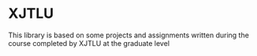 # XJTLU
This library is based on some projects and assignments written during the course completed by XJTLU at the graduate level